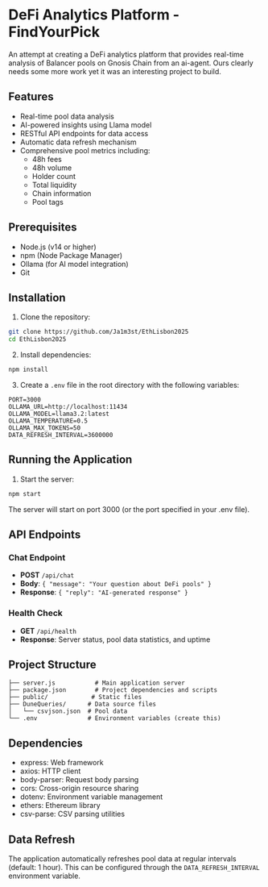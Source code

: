 # DeFi Analytics Platform - FindYourPick

An attempt at creating a DeFi analytics platform that provides real-time analysis of Balancer pools on Gnosis Chain from an ai-agent. Ours clearly needs some more work yet it was an interesting project to build.

## Features

- Real-time pool data analysis
- AI-powered insights using Llama model
- RESTful API endpoints for data access
- Automatic data refresh mechanism
- Comprehensive pool metrics including:
  - 48h fees
  - 48h volume
  - Holder count
  - Total liquidity
  - Chain information
  - Pool tags

## Prerequisites

- Node.js (v14 or higher)
- npm (Node Package Manager)
- Ollama (for AI model integration)
- Git

## Installation

1. Clone the repository:
```bash
git clone https://github.com/Ja1m3st/EthLisbon2025
cd EthLisbon2025
```

2. Install dependencies:
```bash
npm install
```

3. Create a `.env` file in the root directory with the following variables:
```env
PORT=3000
OLLAMA_URL=http://localhost:11434
OLLAMA_MODEL=llama3.2:latest
OLLAMA_TEMPERATURE=0.5
OLLAMA_MAX_TOKENS=50
DATA_REFRESH_INTERVAL=3600000
```

## Running the Application

1. Start the server:
```bash
npm start
```

The server will start on port 3000 (or the port specified in your .env file).

## API Endpoints

### Chat Endpoint
- **POST** `/api/chat`
- **Body**: `{ "message": "Your question about DeFi pools" }`
- **Response**: `{ "reply": "AI-generated response" }`

### Health Check
- **GET** `/api/health`
- **Response**: Server status, pool data statistics, and uptime

## Project Structure

```
├── server.js           # Main application server
├── package.json        # Project dependencies and scripts
├── public/            # Static files
├── DuneQueries/      # Data source files
│   └── csvjson.json  # Pool data
└── .env              # Environment variables (create this)
```

## Dependencies

- express: Web framework
- axios: HTTP client
- body-parser: Request body parsing
- cors: Cross-origin resource sharing
- dotenv: Environment variable management
- ethers: Ethereum library
- csv-parse: CSV parsing utilities

## Data Refresh

The application automatically refreshes pool data at regular intervals (default: 1 hour). This can be configured through the `DATA_REFRESH_INTERVAL` environment variable.
